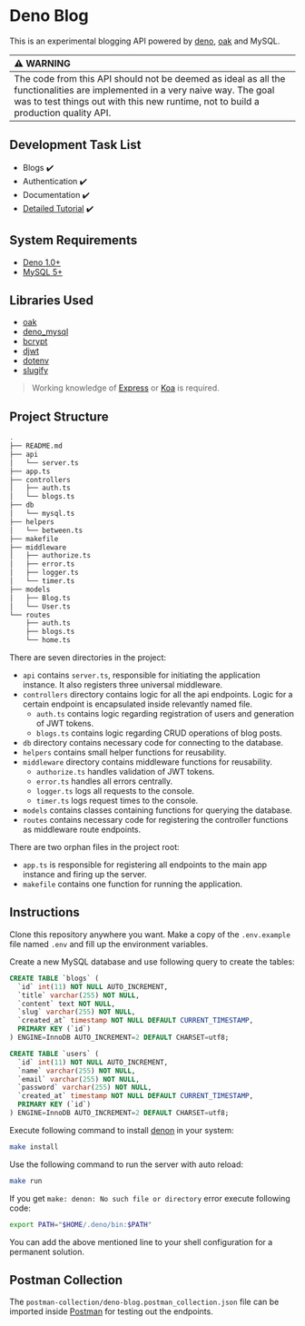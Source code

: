 # Deno Blog

This is an experimental blogging API powered by [deno](https://deno.land/), [oak](https://github.com/oakserver/oak) and MySQL.

| :warning: WARNING |
|:------------------|
| The code from this API should not be deemed as ideal as all the functionalities are implemented in a very naive way. The goal was to test things out with this new runtime, not to build a production quality API. |

## Development Task List

- Blogs :heavy_check_mark:
- Authentication :heavy_check_mark:
- Documentation :heavy_check_mark:
- [Detailed Tutorial](https://medium.com/@farhanhasin/making-apis-in-deno-83dedda9dd1f) :heavy_check_mark:

## System Requirements

- [Deno 1.0+](https://deno.land/)
- [MySQL 5+](https://www.mysql.com/downloads/)

## Libraries Used

- [oak](https://deno.land/x/oak)
- [deno_mysql](https://deno.land/x/mysql)
- [bcrypt](https://deno.land/x/bcrypt)
- [djwt](https://deno.land/x/djwt)
- [dotenv](https://deno.land/x/dotenv)
- [slugify](https://deno.land/x/slugify)

> Working knowledge of [Express](https://expressjs.com/) or [Koa](https://koajs.com/) is required.

## Project Structure

```bash
.
├── README.md
├── api
│   └── server.ts
├── app.ts
├── controllers
│   ├── auth.ts
│   └── blogs.ts
├── db
│   └── mysql.ts
├── helpers
│   └── between.ts
├── makefile
├── middleware
│   ├── authorize.ts
│   ├── error.ts
│   ├── logger.ts
│   └── timer.ts
├── models
│   ├── Blog.ts
│   └── User.ts
└── routes
    ├── auth.ts
    ├── blogs.ts
    └── home.ts
```

There are seven directories in the project:

- `api` contains `server.ts`, responsible for initiating the application instance. It also registers three universal middleware.
- `controllers` directory contains logic for all the api endpoints. Logic for a certain endpoint is encapsulated inside relevantly named file.
  - `auth.ts` contains logic regarding registration of users and generation of JWT tokens.
  - `blogs.ts` contains logic regarding CRUD operations of blog posts.
- `db` directory contains necessary code for connecting to the database.
- `helpers` contains small helper functions for reusability.
- `middleware` directory contains middleware functions for reusability.
  - `authorize.ts` handles validation of JWT tokens.
  - `error.ts` handles all errors centrally.
  - `logger.ts` logs all requests to the console.
  - `timer.ts` logs request times to the console.
- `models` contains classes containing functions for querying the database.
- `routes` contains necessary code for registering the controller functions as middleware route endpoints.

There are two orphan files in the project root:

- `app.ts` is responsible for registering all endpoints to the main app instance and firing up the server.
- `makefile` contains one function for running the application.

## Instructions

Clone this repository anywhere you want. Make a copy of the `.env.example` file named `.env` and fill up the environment variables.

Create a new MySQL database and use following query to create the tables:

```sql
CREATE TABLE `blogs` (
  `id` int(11) NOT NULL AUTO_INCREMENT,
  `title` varchar(255) NOT NULL,
  `content` text NOT NULL,
  `slug` varchar(255) NOT NULL,
  `created_at` timestamp NOT NULL DEFAULT CURRENT_TIMESTAMP,
  PRIMARY KEY (`id`)
) ENGINE=InnoDB AUTO_INCREMENT=2 DEFAULT CHARSET=utf8;

CREATE TABLE `users` (
  `id` int(11) NOT NULL AUTO_INCREMENT,
  `name` varchar(255) NOT NULL,
  `email` varchar(255) NOT NULL,
  `password` varchar(255) NOT NULL,
  `created_at` timestamp NOT NULL DEFAULT CURRENT_TIMESTAMP,
  PRIMARY KEY (`id`)
) ENGINE=InnoDB AUTO_INCREMENT=2 DEFAULT CHARSET=utf8;
```

Execute following command to install [denon](https://github.com/denosaurs/denon) in your system:

```bash
make install
```

Use the following command to run the server with auto reload:

```bash
make run
```

If you get `make: denon: No such file or directory` error execute following code:

```bash
export PATH="$HOME/.deno/bin:$PATH"
```

You can add the above mentioned line to your shell configuration for a permanent solution.

## Postman Collection

The `postman-collection/deno-blog.postman_collection.json` file can be imported inside [Postman](https://www.postman.com/) for testing out the endpoints.
